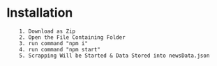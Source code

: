 # Installation

        1. Download as Zip
        2. Open the File Containing Folder
        3. run command "npm i"
        4. run command "npm start"
        5. Scrapping Will be Started & Data Stored into newsData.json
